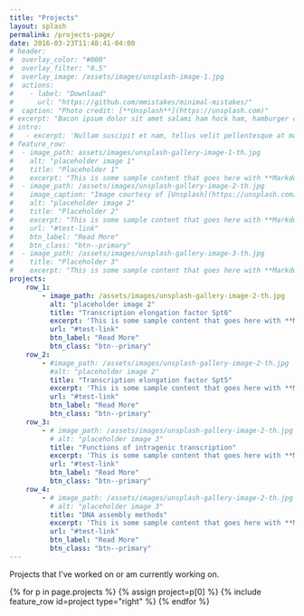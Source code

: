 ```yaml
---
title: "Projects"
layout: splash
permalink: /projects-page/
date: 2016-03-23T11:48:41-04:00
# header:
#  overlay_color: "#000"
#  overlay_filter: "0.5"
#  overlay_image: /assets/images/unsplash-image-1.jpg
#  actions:
#    - label: "Download"
#      url: "https://github.com/mmistakes/minimal-mistakes/"
#  caption: "Photo credit: [**Unsplash**](https://unsplash.com)"
# excerpt: "Bacon ipsum dolor sit amet salami ham hock ham, hamburger corned beef short ribs kielbasa biltong t-bone drumstick tri-tip tail sirloin pork chop."
# intro: 
#   - excerpt: 'Nullam suscipit et nam, tellus velit pellentesque at malesuada, enim eaque. Quis nulla, netus tempor in diam gravida tincidunt, *proin faucibus* voluptate felis id sollicitudin. Centered with `type="center"`'
# feature_row:
#  - image_path: assets/images/unsplash-gallery-image-1-th.jpg
#    alt: "placeholder image 1"
#    title: "Placeholder 1"
#    excerpt: "This is some sample content that goes here with **Markdown** formatting."
#  - image_path: /assets/images/unsplash-gallery-image-2-th.jpg
#    image_caption: "Image courtesy of [Unsplash](https://unsplash.com/)"
#    alt: "placeholder image 2"
#    title: "Placeholder 2"
#    excerpt: "This is some sample content that goes here with **Markdown** formatting."
#    url: "#test-link"
#    btn_label: "Read More"
#    btn_class: "btn--primary"
#  - image_path: /assets/images/unsplash-gallery-image-3-th.jpg
#    title: "Placeholder 3"
#    excerpt: "This is some sample content that goes here with **Markdown** formatting."
projects:
    row_1:
        - image_path: /assets/images/unsplash-gallery-image-2-th.jpg
          alt: "placeholder image 2"
          title: "Transcription elongation factor Spt6"
          excerpt: 'This is some sample content that goes here with **Markdown** formatting. Left aligned with `type="left"`'
          url: "#test-link"
          btn_label: "Read More"
          btn_class: "btn--primary"
    row_2:
        - #image_path: /assets/images/unsplash-gallery-image-2-th.jpg
          #alt: "placeholder image 2"
          title: "Transcription elongation factor Spt5"
          excerpt: 'This is some sample content that goes here with **Markdown** formatting. Right aligned with `type="right"`'
          url: "#test-link"
          btn_label: "Read More"
          btn_class: "btn--primary"
    row_3:
        - # image_path: /assets/images/unsplash-gallery-image-2-th.jpg
          # alt: "placeholder image 3"
          title: "Functions of intragenic transcription"
          excerpt: 'This is some sample content that goes here with **Markdown** formatting. Centered with `type="center"`'
          url: "#test-link"
          btn_label: "Read More"
          btn_class: "btn--primary"
    row_4:
        - # image_path: /assets/images/unsplash-gallery-image-2-th.jpg
          # alt: "placeholder image 3"
          title: "DNA assembly methods"
          excerpt: 'This is some sample content that goes here with **Markdown** formatting. Centered with `type="center"`'
          url: "#test-link"
          btn_label: "Read More"
          btn_class: "btn--primary"
---
```


Projects that I've worked on or am currently working on.

{% for p in page.projects %}
    {% assign project=p[0] %}
    {% include feature_row id=project type="right" %}
{% endfor %}

